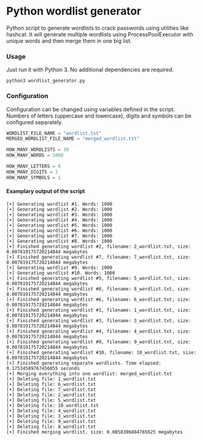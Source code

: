 # Python wordlist generator
Python script to generate wordlists to crack passwords using utilities like hashcat. It will generate multiple wordlists using ProcessPoolExecutor with unique words and then merge them in one big list.

### Usage
Just run it with Python 3. No additional dependencies are required.
```
python3 wordlist_generator.py
```

### Configuration
Configuration can be changed using variables defined in the script. Numbers of letters (uppercase and lowercase), digits and symbols can be configured separately.
```python
WORDLIST_FILE_NAME = "wordlist.txt"
MERGED_WORDLIST_FILE_NAME = "merged_wordlist.txt"

HOW_MANY_WORDLISTS = 10
HOW_MANY_WORDS = 1000

HOW_MANY_LETTERS = 6
HOW_MANY_DIGITS = 1
HOW_MANY_SYMBOLS = 1
```

#### Examplary output of the script
```
[+] Generating wordlist #1. Words: 1000
[+] Generating wordlist #2. Words: 1000
[+] Generating wordlist #3. Words: 1000
[+] Generating wordlist #4. Words: 1000
[+] Generating wordlist #5. Words: 1000
[+] Generating wordlist #6. Words: 1000
[+] Generating wordlist #7. Words: 1000
[+] Generating wordlist #8. Words: 1000
[+] Finished generating wordlist #2, filename: 2_wordlist.txt, size: 0.007819175720214844 megabytes
[+] Finished generating wordlist #7, filename: 7_wordlist.txt, size: 0.007819175720214844 megabytes
[+] Generating wordlist #9. Words: 1000
[+] Generating wordlist #10. Words: 1000
[+] Finished generating wordlist #5, filename: 5_wordlist.txt, size: 0.007819175720214844 megabytes
[+] Finished generating wordlist #8, filename: 8_wordlist.txt, size: 0.007819175720214844 megabytes
[+] Finished generating wordlist #6, filename: 6_wordlist.txt, size: 0.007819175720214844 megabytes
[+] Finished generating wordlist #1, filename: 1_wordlist.txt, size: 0.007819175720214844 megabytes
[+] Finished generating wordlist #3, filename: 3_wordlist.txt, size: 0.007819175720214844 megabytes
[+] Finished generating wordlist #4, filename: 4_wordlist.txt, size: 0.007819175720214844 megabytes
[+] Finished generating wordlist #9, filename: 9_wordlist.txt, size: 0.007819175720214844 megabytes
[+] Finished generating wordlist #10, filename: 10_wordlist.txt, size: 0.007819175720214844 megabytes
[+] Finished generating separate wordlists. Time elapsed: 0.17534589767456055 seconds
[+] Merging everything into one wordlist: merged_wordlist.txt
[+] Deleting file: 1_wordlist.txt
[+] Deleting file: 6_wordlist.txt
[+] Deleting file: 7_wordlist.txt
[+] Deleting file: 2_wordlist.txt
[+] Deleting file: 5_wordlist.txt
[+] Deleting file: 10_wordlist.txt
[+] Deleting file: 4_wordlist.txt
[+] Deleting file: 3_wordlist.txt
[+] Deleting file: 9_wordlist.txt
[+] Deleting file: 8_wordlist.txt
[+] Finished merging wordlist, size: 0.0858306884765625 megabytes
```
